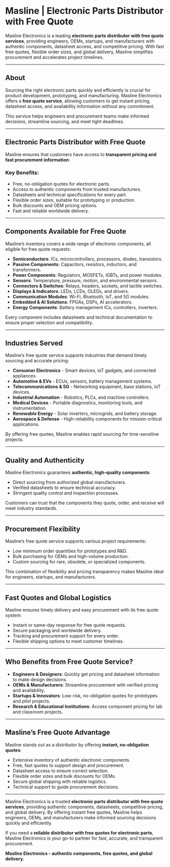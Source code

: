 # Masline | Electronic Parts Distributor with Free Quote

Masline Electronics is a leading **electronic parts distributor with free quote services**, providing engineers, OEMs, startups, and manufacturers with authentic components, datasheet access, and competitive pricing. With fast free quotes, flexible order sizes, and global delivery, Masline simplifies procurement and accelerates project timelines.

---

## About
Sourcing the right electronic parts quickly and efficiently is crucial for product development, prototyping, and manufacturing. Masline Electronics offers a **free quote service**, allowing customers to get instant pricing, datasheet access, and availability information without any commitment.  

This service helps engineers and procurement teams make informed decisions, streamline sourcing, and meet tight deadlines.

---

## Electronic Parts Distributor with Free Quote

Masline ensures that customers have access to **transparent pricing and fast procurement information**:

### Key Benefits:
- Free, no-obligation quotes for electronic parts.  
- Access to authentic components from trusted manufacturers.  
- Datasheets and technical specifications for every part.  
- Flexible order sizes, suitable for prototyping or production.  
- Bulk discounts and OEM pricing options.  
- Fast and reliable worldwide delivery.  

---

## Components Available for Free Quote

Masline’s inventory covers a wide range of electronic components, all eligible for free quote requests:

- **Semiconductors**: ICs, microcontrollers, processors, diodes, transistors.  
- **Passive Components**: Capacitors, resistors, inductors, and transformers.  
- **Power Components**: Regulators, MOSFETs, IGBTs, and power modules.  
- **Sensors**: Temperature, pressure, motion, and environmental sensors.  
- **Connectors & Switches**: Relays, headers, sockets, and tactile switches.  
- **Displays & Indicators**: LEDs, LCDs, OLEDs, and drivers.  
- **Communication Modules**: Wi-Fi, Bluetooth, IoT, and 5G modules.  
- **Embedded & AI Solutions**: FPGAs, DSPs, AI accelerators.  
- **Energy Components**: Battery management ICs, controllers, inverters.  

Every component includes datasheets and technical documentation to ensure proper selection and compatibility.

---

## Industries Served

Masline’s free quote service supports industries that demand timely sourcing and accurate pricing:

- **Consumer Electronics** - Smart devices, IoT gadgets, and connected appliances.  
- **Automotive & EVs** - ECUs, sensors, battery management systems.  
- **Telecommunications & 5G** - Networking equipment, base stations, IoT devices.  
- **Industrial Automation** - Robotics, PLCs, and machine controllers.  
- **Medical Devices** - Portable diagnostics, monitoring tools, and instrumentation.  
- **Renewable Energy** - Solar inverters, microgrids, and battery storage.  
- **Aerospace & Defense** - High-reliability components for mission-critical applications.  

By offering free quotes, Masline enables rapid sourcing for time-sensitive projects.

---

## Quality and Authenticity

Masline Electronics guarantees **authentic, high-quality components**:

- Direct sourcing from authorized global manufacturers.  
- Verified datasheets to ensure technical accuracy.  
- Stringent quality control and inspection processes.  

Customers can trust that the components they quote, order, and receive will meet industry standards.

---

## Procurement Flexibility

Masline’s free quote service supports various project requirements:

- Low minimum order quantities for prototypes and R&D.  
- Bulk purchasing for OEMs and high-volume production.  
- Custom sourcing for rare, obsolete, or specialized components.  

This combination of flexibility and pricing transparency makes Masline ideal for engineers, startups, and manufacturers.

---

## Fast Quotes and Global Logistics

Masline ensures timely delivery and easy procurement with its free quote system:

- Instant or same-day response for free quote requests.  
- Secure packaging and worldwide delivery.  
- Tracking and procurement support for every order.  
- Flexible shipping options to meet customer timelines.  

---

## Who Benefits from Free Quote Service?

- **Engineers & Designers**: Quickly get pricing and datasheet information to make design decisions.  
- **OEMs & Manufacturers**: Streamline procurement with verified pricing and availability.  
- **Startups & Innovators**: Low-risk, no-obligation quotes for prototypes and pilot projects.  
- **Research & Educational Institutions**: Access component pricing for lab and classroom projects.  

---

## Masline’s Free Quote Advantage

Masline stands out as a distributor by offering **instant, no-obligation quotes**:

- Extensive inventory of authentic electronic components.  
- Free, fast quotes to support design and procurement.  
- Datasheet access to ensure correct selection.  
- Flexible order sizes and bulk discounts for OEMs.  
- Secure global shipping with reliable logistics.  
- Technical support to guide procurement decisions.  

---


Masline Electronics is a trusted **electronic parts distributor with free quote services**, providing authentic components, datasheets, competitive pricing, and global delivery. By offering instant free quotes, Masline helps engineers, OEMs, and manufacturers make informed sourcing decisions quickly and efficiently.  

If you need a **reliable distributor with free quotes for electronic parts**, Masline Electronics is your go-to partner for fast, accurate, and transparent procurement.  

**Masline Electronics - authentic components, free quotes, and global delivery.**
